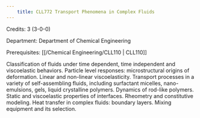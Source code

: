 ```yaml
---
    title: CLL772 Transport Phenomena in Complex Fluids
---
```

Credits: 3 (3-0-0)

Department: Department of Chemical Engineering

Prerequisites: [[/Chemical Engineering/CLL110 | CLL110]]

Classification of fluids under time dependent, time independent and viscoelastic behaviors. Particle level responses: microstructural origins of deformation. Linear and non-linear viscoelasticity. Transport processes in a variety of self-assembling fluids, including surfactant micelles, nano-emulsions, gels, liquid crystalline polymers. Dynamics of rod-like polymers. Static and viscoelastic properties of interfaces. Rheometry and constitutive modeling. Heat transfer in complex fluids: boundary layers. Mixing equipment and its selection.